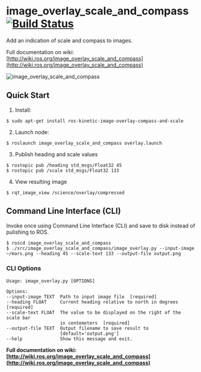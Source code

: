 # image_overlay_scale_and_compass [![Build Status](http://build.ros.org/buildStatus/icon?job=Kbin_uX64__image_overlay_scale_and_compass__ubuntu_xenial_amd64__binary)](http://build.ros.org/job/Kbin_uX64__image_overlay_scale_and_compass__ubuntu_xenial_amd64__binary)

Add an indication of scale and compass to images.

Full documentation on wiki: [http://wiki.ros.org/image_overlay_scale_and_compass](http://wiki.ros.org/image_overlay_scale_and_compass)

![image_overlay_scale_and_compass](http://wiki.ros.org/image_overlay_scale_and_compass?action=AttachFile&do=get&target=mars.png "mars")

## Quick Start

1. Install:

```
$ sudo apt-get install ros-kinetic-image-overlay-compass-and-scale
```
2. Launch node:

```
$ roslaunch image_overlay_scale_and_compass overlay.launch
```

3. Publish heading and scale values

```
$ rostopic pub /heading std_msgs/Float32 45
$ rostopic pub /scale std_msgs/Float32 133
```

4. View resulting image

```
$ rqt_image_view /science/overlay/compressed
```

## Command Line Interface (CLI)

Invoke once using Command Line Interface (CLI) and save to disk instead of pulishing to ROS.

```
$ roscd image_overlay_scale_and_compass
$ ./src/image_overlay_scale_and_compass/image_overlay.py --input-image ~/mars.png --heading 45 --scale-text 133 --output-file output.png
```

### CLI Options
```
Usage: image_overlay.py [OPTIONS]

Options:
--input-image TEXT  Path to input image file  [required]
--heading FLOAT     Current heading relative to north in degrees  [required]
--scale-text FLOAT  The value to be displayed on the right of the scale bar
                    in centemeters  [required]
--output-file TEXT  Output filename to save result to
                    [default='output.png']
--help              Show this message and exit.
```

**Full documentation on wiki: [http://wiki.ros.org/image_overlay_scale_and_compass](http://wiki.ros.org/image_overlay_scale_and_compass)**
